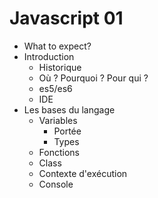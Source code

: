 Javascript 01
===

 * What to expect?
 * Introduction
   * Historique
   * Où ? Pourquoi ? Pour qui ?
   * es5/es6
   * IDE
 * Les bases du langage
   * Variables
     * Portée
     * Types
   * Fonctions
   * Class 
   * Contexte d'exécution
   * Console

